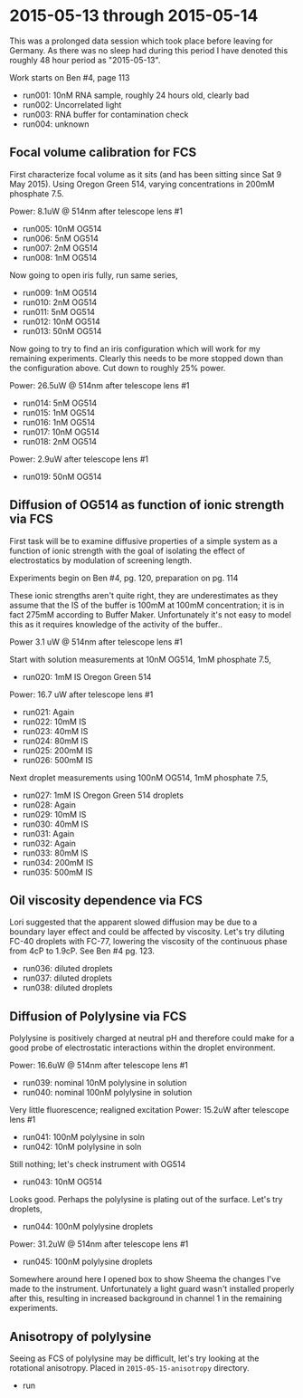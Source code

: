# 2015-05-13 through 2015-05-14

This was a prolonged data session which took place before leaving for
Germany. As there was no sleep had during this period I have denoted this
roughly 48 hour period as "2015-05-13".

Work starts on Ben #4, page 113

 * run001: 10nM RNA sample, roughly 24 hours old, clearly bad
 * run002: Uncorrelated light
 * run003: RNA buffer for contamination check
 * run004: unknown

## Focal volume calibration for FCS

First characterize focal volume as it sits (and has been sitting since Sat 9 May
2015). Using Oregon Green 514, varying concentrations in 200mM phosphate 7.5.

Power: 8.1uW @ 514nm after telescope lens #1

 * run005: 10nM OG514
 * run006: 5nM OG514
 * run007: 2nM OG514
 * run008: 1nM OG514

Now going to open iris fully, run same series,

 * run009: 1nM OG514
 * run010: 2nM OG514
 * run011: 5nM OG514
 * run012: 10nM OG514
 * run013: 50nM OG514

Now going to try to find an iris configuration which will work for my remaining
experiments. Clearly this needs to be more stopped down than the configuration
above. Cut down to roughly 25% power.

Power: 26.5uW @ 514nm after telescope lens #1

 * run014: 5nM OG514
 * run015: 1nM OG514
 * run016: 1nM OG514
 * run017: 10nM OG514
 * run018: 2nM OG514

Power: 2.9uW after telescope lens #1

 * run019: 50nM OG514

## Diffusion of OG514 as function of ionic strength via FCS


First task will be to examine diffusive properties of a simple system as a
function of ionic strength with the goal of isolating the effect of
electrostatics by modulation of screening length.

Experiments begin on Ben #4, pg. 120, preparation on pg. 114

These ionic strengths aren't quite right, they are underestimates as they assume
that the IS of the buffer is 100mM at 100mM concentration; it is in fact 275mM
according to Buffer Maker. Unfortunately it's not easy to model this as it
requires knowledge of the activity of the buffer..

Power 3.1 uW @ 514nm after telescope lens #1

Start with solution measurements at 10nM OG514, 1mM phosphate 7.5,

 * run020: 1mM IS Oregon Green 514

Power: 16.7 uW after telescope lens #1

 * run021: Again
 * run022: 10mM IS
 * run023: 40mM IS
 * run024: 80mM IS
 * run025: 200mM IS
 * run026: 500mM IS

Next droplet measurements using 100nM OG514, 1mM phosphate 7.5,

 * run027: 1mM IS Oregon Green 514 droplets
 * run028: Again
 * run029: 10mM IS
 * run030: 40mM IS
 * run031: Again
 * run032: Again
 * run033: 80mM IS
 * run034: 200mM IS
 * run035: 500mM IS

## Oil viscosity dependence via FCS

Lori suggested that the apparent slowed diffusion may be due to a boundary layer
effect and could be affected by viscosity. Let's try diluting FC-40 droplets
with FC-77, lowering the viscosity of the continuous phase from 4cP to 1.9cP.
See Ben #4 pg. 123.

 * run036: diluted droplets
 * run037: diluted droplets
 * run038: diluted droplets

## Diffusion of Polylysine via FCS

Polylysine is positively charged at neutral pH and therefore could make for a
good probe of electrostatic interactions within the droplet environment.

Power: 16.6uW @ 514nm after telescope lens #1

 * run039: nominal 10nM polylysine in solution
 * run040: nominal 100nM polylysine in solution

Very little fluorescence; realigned excitation
Power: 15.2uW after telescope lens #1

 * run041: 100nM polylysine in soln
 * run042: 10nM polylysine in soln

Still nothing; let's check instrument with OG514

 * run043: 10nM OG514

Looks good. Perhaps the polylysine is plating out of the surface. Let's try
droplets,

 * run044: 100nM polylysine droplets

Power: 31.2uW @ 514nm after telescope lens #1

 * run045: 100nM polylysine droplets

Somewhere around here I opened box to show Sheema the changes I've made to the
instrument. Unfortunately a light guard wasn't installed properly after this,
resulting in increased background in channel 1 in the remaining experiments.

## Anisotropy of polylysine

Seeing as FCS of polylysine may be difficult, let's try looking at the
rotational anisotropy. Placed in `2015-05-15-anisotropy` directory.

 * run
